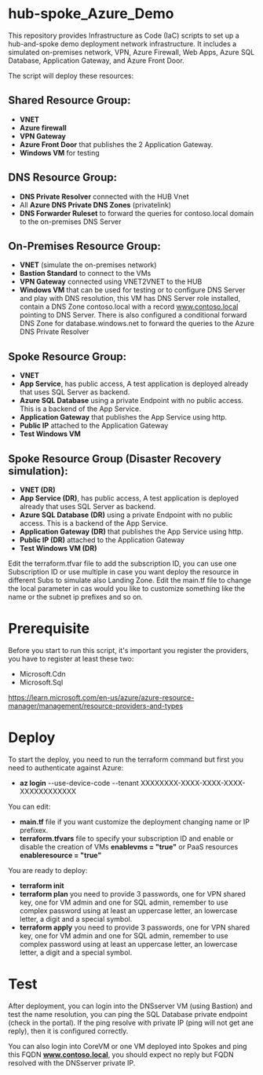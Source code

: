 # hub-spoke_Azure_Demo
This repository provides Infrastructure as Code (IaC) scripts to set up a hub-and-spoke demo deployment network infrastructure. It includes a simulated on-premises network, VPN, Azure Firewall, Web Apps, Azure SQL Database, Application Gateway, and Azure Front Door.

The script will deploy these resources:
## Shared Resource Group:
- **VNET**
- **Azure firewall**
- **VPN Gateway**
- **Azure Front Door** that publishes the 2 Application Gateway.
- **Windows VM** for testing

## DNS Resource Group:
- **DNS Private Resolver** connected with the HUB Vnet
- All **Azure DNS Private DNS Zones** (privatelink)
- **DNS Forwarder Ruleset** to forward the queries for contoso.local domain to the on-premises DNS Server

## On-Premises Resource Group:
- **VNET** (simulate the on-premises network)
- **Bastion Standard** to connect to the VMs
- **VPN Gateway** connected using VNET2VNET to the HUB
- **Windows VM** that can be used for testing or to configure DNS Server and play with DNS resolution, this VM has DNS Server role installed, contain a DNS Zone contoso.local with a record www.contoso.local pointing to DNS Server. There is also configured a conditional forward DNS Zone for database.windows.net to forward the queries to the Azure DNS Private Resolver

## Spoke Resource Group:
- **VNET**
- **App Service**, has public access, A test application is deployed already that uses SQL Server as backend.
- **Azure SQL Database** using a private Endpoint with no public access. This is a backend of the App Service.
- **Application Gateway** that publishes the App Service using http.
- **Public IP** attached to the Application Gateway
- **Test Windows VM**

## Spoke Resource Group (Disaster Recovery simulation):
- **VNET (DR)**
- **App Service (DR)**, has public access, A test application is deployed already that uses SQL Server as backend.
- **Azure SQL Database (DR)** using a private Endpoint with no public access. This is a backend of the App Service.
- **Application Gateway (DR)** that publishes the App Service using http.
- **Public IP (DR)** attached to the Application Gateway
- **Test Windows VM (DR)**

 Edit the terraform.tfvar file to add the subscription ID, you can use one Subscription ID or use multiple in case you want deploy the resource in different Subs to simulate also Landing Zone.
 Edit the main.tf file to change the local parameter in cas would you like to customize something like the name or the subnet ip prefixes and so on.    

 
 # Prerequisite
 Before you start to run this script, it's important you register the providers, you have to register at least these two:
 - Microsoft.Cdn
 - Microsoft.Sql

https://learn.microsoft.com/en-us/azure/azure-resource-manager/management/resource-providers-and-types

# Deploy
To start the deploy, you need to run the terraform command but first you need to authenticate against Azure:
- **az login** --use-device-code --tenant XXXXXXXX-XXXX-XXXX-XXXX-XXXXXXXXXXXX

You can edit:
- **main.tf** file if you want customize the deployment changing name or IP prefixex.
- **terraform.tfvars** file to specify your subscription ID and enable or disable the creation of VMs **enablevms = "true"** or PaaS resources **enableresource = "true"**

You are ready to deploy:
- **terraform init**
- **terraform plan** you need to provide 3 passwords, one for VPN shared key, one for VM admin and one for SQL admin, remember to use complex password using at least an uppercase letter, an lowercase letter, a digit and a special symbol.
- **terraform apply** you need to provide 3 passwords, one for VPN shared key, one for VM admin and one for SQL admin, remember to use complex password using at least an uppercase letter, an lowercase letter, a digit and a special symbol.

# Test
After deployment, you can login into the DNSserver VM (using Bastion) and test the name resolution, you can ping the SQL Database private endpoint (check in the portal). If the ping resolve with private IP (ping will not get ane reply), then it is configured correctly.

You can also login into CoreVM or one VM deployed into Spokes and ping this FQDN **www.contoso.local**, you should expect no reply but FQDN resolved with the DNSserver private IP.
